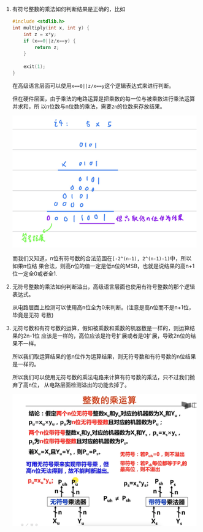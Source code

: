 1. 有符号整数的乘法如何判断结果是正确的，比如
   
   ```c
   #include <stdlib.h>
   int multiply(int x, int y) {
       int z = x*y;
       if (x==0||z/x==y) {
           return z;
       }

       exit(1);
   }
   ```

   在高级语言层面可以使用`x==0||z/x==y`这个逻辑表达式来进行判断。


   但在硬件层面，由于乘法的电路运算是把乘数的每一位与被乘数进行乘法运算并求和，所
   以n位数与n位数的乘法，需要`2n`的位数来存放结果。

   ![illustration](https://github.com/SteveLauC/pic/blob/main/IMG_1622.jpg)

   而我们又知道，n位有符号数的合法范围在`[-2^(n-1), 2^(n-1)-1)`中，所以如果n位结
   果合法，则高n位的值一定是低n位的MSB，也就是说结果的高n+1位一定全0或者全1.

2. 无符号整数的乘法如何判断溢出，高级语言层面也使用有符号整数的那个逻辑表达式。

   从电路层面上检测可以使用高n位全为0来判断。(注意是高n位而不是n+1位，毕竟是无符
   号数)

3. 无符号数和有符号数的运算，假如被乘数和乘数的机器数是一样的，则运算结果的2n-1位
   应该是一样的，高位应该是符号扩展或者是0扩展，导致2n位的结果不一样。

   所以我们取运算结果的低n位作为运算结果，则无符号数和有符号数的n位结果是一样的。

   所以我们可以使用无符号数的乘法电路来计算有符号数的乘法，只不过我们抛弃了高n位，
   从电路层面检测溢出的功能去掉了。

   ![ppt](https://github.com/SteveLauC/pic/blob/main/Screen%20Shot%202022-03-25%20at%2010.29.12%20AM.png)
